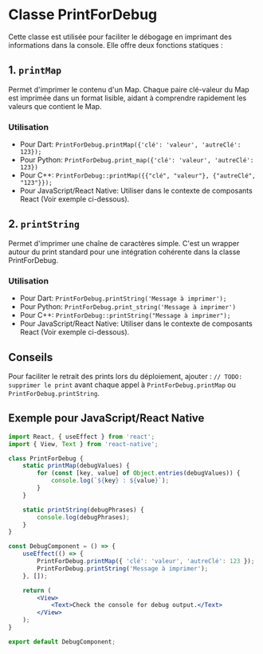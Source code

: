 # Classe PrintForDebug

Cette classe est utilisée pour faciliter le débogage en imprimant des informations dans la console. Elle offre deux fonctions statiques :

## 1. `printMap`
Permet d'imprimer le contenu d'un Map. Chaque paire clé-valeur du Map est imprimée dans un format lisible, aidant à comprendre rapidement les valeurs que contient le Map.

### Utilisation
- Pour Dart: `PrintForDebug.printMap({'clé': 'valeur', 'autreClé': 123});`
- Pour Python: `PrintForDebug.print_map({'clé': 'valeur', 'autreClé': 123})`
- Pour C++: `PrintForDebug::printMap({{"clé", "valeur"}, {"autreClé", "123"}});`
- Pour JavaScript/React Native: Utiliser dans le contexte de composants React (Voir exemple ci-dessous).

## 2. `printString`
Permet d'imprimer une chaîne de caractères simple. C'est un wrapper autour du print standard pour une intégration cohérente dans la classe PrintForDebug.

### Utilisation
- Pour Dart: `PrintForDebug.printString('Message à imprimer');`
- Pour Python: `PrintForDebug.print_string('Message à imprimer')`
- Pour C++: `PrintForDebug::printString("Message à imprimer");`
- Pour JavaScript/React Native: Utiliser dans le contexte de composants React (Voir exemple ci-dessous).

## Conseils
Pour faciliter le retrait des prints lors du déploiement, ajouter : `// TODO: supprimer le print` avant chaque appel à `PrintForDebug.printMap` ou `PrintForDebug.printString`.

## Exemple pour JavaScript/React Native
```jsx
import React, { useEffect } from 'react';
import { View, Text } from 'react-native';

class PrintForDebug {
    static printMap(debugValues) {
        for (const [key, value] of Object.entries(debugValues)) {
            console.log(`${key} : ${value}`);
        }
    }

    static printString(debugPhrases) {
        console.log(debugPhrases);
    }
}

const DebugComponent = () => {
    useEffect(() => {
        PrintForDebug.printMap({ 'clé': 'valeur', 'autreClé': 123 });
        PrintForDebug.printString('Message à imprimer');
    }, []);

    return (
        <View>
            <Text>Check the console for debug output.</Text>
        </View>
    );
}

export default DebugComponent;
